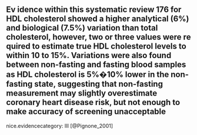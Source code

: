 Ev idence within this systematic review 176 for HDL cholesterol showed a higher analytical (6%) and biological (7.5%) variation than total cholesterol, however, two or three values were re quired to estimate true HDL cholesterol levels to within 10 to 15%. Variations were also found between non-fasting and fasting blood samples as HDL cholesterol is 5%�10% lower in the non-fasting state, suggesting that non-fasting measurement may slightly overestimate coronary heart disease risk, but not enough to make accuracy of screening unacceptable
---
 nice.evidencecategory: III
[@Pignone_2001]
